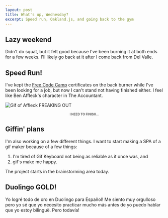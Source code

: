 ```yaml
---
layout: post
title: What's up, Wednesday?
excerpt: Speed run, Oakland.js, and going back to the gym
---
```


## Lazy weekend

Didn't do squat, but it felt good because I've been burning it at both ends for a few weeks. I'll likely go back at it after I come back from Del Valle.

## Speed Run!

I've kept the [Free Code Camp](freecodecamp.com) certificates on the back burner while I've been looking for a job, but now I can't stand not having finished either. I feel like Ben Affleck's character in The Accountant.

![Gif of Affleck FREAKING OUT](https://media.giphy.com/media/3o7TKDHrTOfFA44x8I/giphy.gif)
<p style="text-align: center; font-weight: 700; color:#666; font-size: 10px;">I NEED TO FINISH...</p>



## Giffin' plans

I'm also working on a few different things. I want to start making a SPA of a gif maker because of a few things:

1. I'm tired of Gif Keyboard not being as reliable as it once was, and
2. gif's make me happy.

The project starts in the brainstorming area today.


## Duolingo GOLD!

Yo logré todo de oro en Duolingo para Español! Me siento muy orgulloso pero yo sé que yo necesito practicar mucho más antes de yo puedo hablar que yo estoy bilinguë. Pero todavía!

